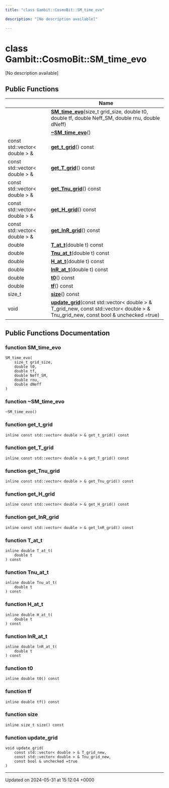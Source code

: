 ```yaml
---
title: "class Gambit::CosmoBit::SM_time_evo"

description: "[No description available]"

---
```


# class Gambit::CosmoBit::SM_time_evo



[No description available]

## Public Functions

|                | Name           |
| -------------- | -------------- |
| | **[SM_time_evo](/documentation/code/classes/classgambit_1_1cosmobit_1_1sm__time__evo/#function-sm-time-evo)**(size_t grid_size, double t0, double tf, double Neff_SM, double rnu, double dNeff) |
| | **[~SM_time_evo](/documentation/code/classes/classgambit_1_1cosmobit_1_1sm__time__evo/#function-sm-time-evo)**() |
| const std::vector< double > & | **[get_t_grid](/documentation/code/classes/classgambit_1_1cosmobit_1_1sm__time__evo/#function-get-t-grid)**() const |
| const std::vector< double > & | **[get_T_grid](/documentation/code/classes/classgambit_1_1cosmobit_1_1sm__time__evo/#function-get-t-grid)**() const |
| const std::vector< double > & | **[get_Tnu_grid](/documentation/code/classes/classgambit_1_1cosmobit_1_1sm__time__evo/#function-get-tnu-grid)**() const |
| const std::vector< double > & | **[get_H_grid](/documentation/code/classes/classgambit_1_1cosmobit_1_1sm__time__evo/#function-get-h-grid)**() const |
| const std::vector< double > & | **[get_lnR_grid](/documentation/code/classes/classgambit_1_1cosmobit_1_1sm__time__evo/#function-get-lnr-grid)**() const |
| double | **[T_at_t](/documentation/code/classes/classgambit_1_1cosmobit_1_1sm__time__evo/#function-t-at-t)**(double t) const |
| double | **[Tnu_at_t](/documentation/code/classes/classgambit_1_1cosmobit_1_1sm__time__evo/#function-tnu-at-t)**(double t) const |
| double | **[H_at_t](/documentation/code/classes/classgambit_1_1cosmobit_1_1sm__time__evo/#function-h-at-t)**(double t) const |
| double | **[lnR_at_t](/documentation/code/classes/classgambit_1_1cosmobit_1_1sm__time__evo/#function-lnr-at-t)**(double t) const |
| double | **[t0](/documentation/code/classes/classgambit_1_1cosmobit_1_1sm__time__evo/#function-t0)**() const |
| double | **[tf](/documentation/code/classes/classgambit_1_1cosmobit_1_1sm__time__evo/#function-tf)**() const |
| size_t | **[size](/documentation/code/classes/classgambit_1_1cosmobit_1_1sm__time__evo/#function-size)**() const |
| void | **[update_grid](/documentation/code/classes/classgambit_1_1cosmobit_1_1sm__time__evo/#function-update-grid)**(const std::vector< double > & T_grid_new, const std::vector< double > & Tnu_grid_new, const bool & unchecked =true) |

## Public Functions Documentation

### function SM_time_evo

```
SM_time_evo(
    size_t grid_size,
    double t0,
    double tf,
    double Neff_SM,
    double rnu,
    double dNeff
)
```


### function ~SM_time_evo

```
~SM_time_evo()
```


### function get_t_grid

```
inline const std::vector< double > & get_t_grid() const
```


### function get_T_grid

```
inline const std::vector< double > & get_T_grid() const
```


### function get_Tnu_grid

```
inline const std::vector< double > & get_Tnu_grid() const
```


### function get_H_grid

```
inline const std::vector< double > & get_H_grid() const
```


### function get_lnR_grid

```
inline const std::vector< double > & get_lnR_grid() const
```


### function T_at_t

```
inline double T_at_t(
    double t
) const
```


### function Tnu_at_t

```
inline double Tnu_at_t(
    double t
) const
```


### function H_at_t

```
inline double H_at_t(
    double t
) const
```


### function lnR_at_t

```
inline double lnR_at_t(
    double t
) const
```


### function t0

```
inline double t0() const
```


### function tf

```
inline double tf() const
```


### function size

```
inline size_t size() const
```


### function update_grid

```
void update_grid(
    const std::vector< double > & T_grid_new,
    const std::vector< double > & Tnu_grid_new,
    const bool & unchecked =true
)
```


-------------------------------

Updated on 2024-05-31 at 15:12:04 +0000
